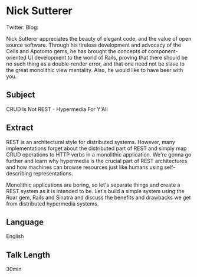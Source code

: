 # Nick Sutterer

Twitter:
Blog:

Nick Sutterer appreciates the beauty of elegant code, and the value of
open source software. Through his tireless development and advocacy of
the Cells and Apotomo gems, he has brought the concepts of
component-oriented UI development to the world of Rails, proving that
there should be no such thing as a double-render error, and that one
need not be slave to the great monolithic view mentality. Also, he
would like to have beer with you.

## Subject

CRUD Is Not REST - Hypermedia For Y'All

## Extract

REST is an architectural style for distributed systems. However, many
implementations forget about the distributed part of REST and simply
map CRUD operations to HTTP verbs in a monolithic application. We're
gonna go further and learn why hypermedia is the crucial part of REST
architectures and how machines can browse resources just like humans
using self-describing representations.

Monolithic applications are boring, so let's separate things and
create a REST system as it is intended to be. Let's build a simple
system using the Roar gem, Rails and Sinatra and discuss the benefits
and drawbacks we get from distributed hypermedia systems.

## Language

English

## Talk Length

30min